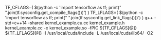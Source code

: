 TF_CFLAGS=( $(python -c 'import tensorflow as tf; print(" ".join(tf.sysconfig.get_compile_flags()))') )
TF_LFLAGS=( $(python -c 'import tensorflow as tf; print(" ".join(tf.sysconfig.get_link_flags()))') )
g++ -std=c++14 -shared kernel_example.cu.cc kernel_example.h kernel_example.cc -o kernel_example.so -fPIC ${TF_CFLAGS[@]} ${TF_LFLAGS[@]} -I /usr/local/cuda/include -L /usr/local/cuda/lib64/ -O2